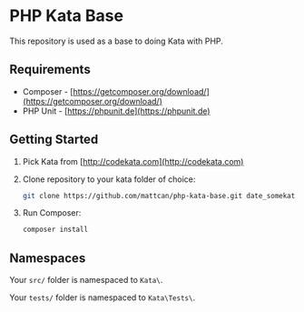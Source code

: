 # PHP Kata Base

This repository is used as a base to doing Kata with PHP.

## Requirements

* Composer - [https://getcomposer.org/download/](https://getcomposer.org/download/)
* PHP Unit - [https://phpunit.de](https://phpunit.de)

## Getting Started

1. Pick Kata from [http://codekata.com](http://codekata.com)
1. Clone repository to your kata folder of choice:

	```sh
	git clone https://github.com/mattcan/php-kata-base.git date_somekata
	```

1. Run Composer:

	```sh
	composer install
	```

## Namespaces

Your `src/` folder is namespaced to `Kata\`.

Your `tests/` folder is namespaced to `Kata\Tests\`.

